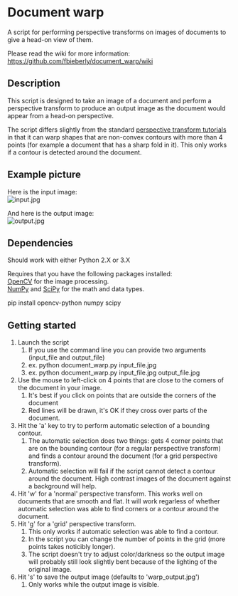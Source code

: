 # Document warp
A script for performing perspective transforms on images of documents to give a head-on view of them.

Please read the wiki for more information: https://github.com/fbieberly/document_warp/wiki  

## Description

This script is designed to take an image of a document and perform a perspective transform to produce an output image as the document would appear from a head-on perspective.  

The script differs slightly from the standard [perspective transform tutorials] in that it can warp shapes that are non-convex contours with more than 4 points (for example a document that has a sharp fold in it). This only works if a contour is detected around the document.  

[perspective transform tutorials]: https://docs.opencv.org/3.4/da/d6e/tutorial_py_geometric_transformations.html

## Example picture

Here is the input image:  
![input.jpg](https://github.com/fbieberly/document_warp/wiki/input.jpg?raw=true "input.jpg")

And here is the output image:  
![output.jpg](https://github.com/fbieberly/document_warp/wiki/output.jpg?raw=true "output.jpg")



## Dependencies

Should work with either Python 2.X or 3.X

Requires that you have the following packages installed:  
[OpenCV] for the image processing.  
[NumPy] and [SciPy] for the math and data types.  

pip install opencv-python numpy scipy

[OpenCV]: https://opencv.org/
[NumPy]: https://www.numpy.org/
[SciPy]: https://www.scipy.org/

## Getting started

1. Launch the script
    1. If you use the command line you can provide two arguments (input_file and output_file)
    1. ex. python document_warp.py input_file.jpg
    1. ex. python document_warp.py input_file.jpg output_file.jpg
1. Use the mouse to left-click on 4 points that are close to the corners of the document in your image.
    1. It's best if you click on points that are outside the corners of the document
    1. Red lines will be drawn, it's OK if they cross over parts of the document.
1. Hit the 'a' key to try to perform automatic selection of a bounding contour.
    1. The automatic selection does two things: gets 4 corner points that are on the bounding contour (for a regular perspective transform) and finds a contour around the document (for a grid perspective transform).
    1. Automatic selection will fail if the script cannot detect a contour around the document. High contrast images of the document against a background will help.
1. Hit 'w' for a 'normal' perspective transform. This works well on documents that are smooth and flat. It will work regarless of whether automatic selection was able to find corners or a contour around the document.
1. Hit 'g' for a 'grid' perspective transform.
    1. This only works if automatic selection was able to find a contour. 
    1. In the script you can change the number of points in the grid (more points takes noticibly longer).
    1. The script doesn't try to adjust color/darkness so the output image will probably still look slightly bent because of the lighting of the original image.
1. Hit 's' to save the output image (defaults to 'warp_output.jpg')
    1. Only works while the output image is visible.

